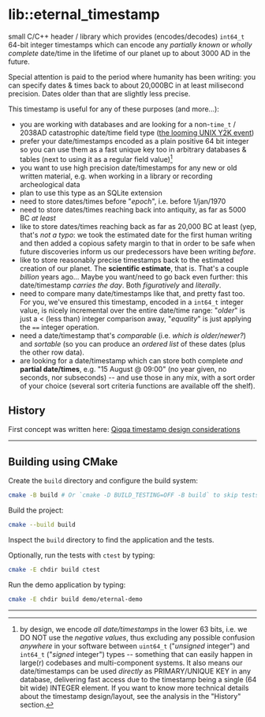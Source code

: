 # lib::eternal_timestamp

small C/C++ header / library which provides (encodes/decodes) `int64_t` 64-bit integer timestamps which can encode any *partially known* or *wholly complete* date/time in the lifetime of our planet up to about 3000 AD in the future.

Special attention is paid to the period where humanity has been writing: you can specify dates & times back to about 20,000BC in at least milisecond precision. Dates older than that are slightly less precise.

This timestamp is useful for any of these purposes (and more...):

- you are working with databases and are looking for a non-`time_t` / 2038AD catastrophic date/time field type ([the looming UNIX Y2K event](https://en.wikipedia.org/wiki/Year_2038_problem))
- prefer your date/timestamps encoded as a plain positive 64 bit integer so you can use them as a fast unique key too in arbitrary databases & tables (next to using it as a regular field value)[^1]
- you want to use high precision date/timestamps for any new or old written material, e.g. when working in a library or recording archeological data
- plan to use this type as an SQLite extension
- need to store dates/times before "*epoch*", i.e. before 1/jan/1970
- need to store dates/times reaching back into antiquity, as far as 5000 BC *at least*
- like to store dates/times reaching back as far as 20,000 BC at least (yep, that's *not a typo*: we took the estimated date for the first human writing and then added a copious safety margin to that in order to be safe when future discoveries inform us our predecessors have been writing *before*.
- like to store reasonably precise timestamps back to the estimated creation of our planet. The **scientific estimate**, that is. That's a couple *billion* years ago... Maybe you want/need to go back even further: this date/timestamp *carries the day*. Both *figuratively* and *literally*.
- need to compare many date/timestamps like that, and pretty fast too. For you, we've ensured this timestamp, encoded in a `int64_t` integer value, is nicely incremental over the entire date/time range: "*older*" is just a \< (less than) integer comparison away, "*equality*" is just applying the `==` integer operation.
- need a date/timestamp that's *comparable* (i.e. *which is older/newer?*) and *sortable* (so you can produce an *ordered list* of these dates (plus the other row data).
- are looking for a date/timestamp which can store both complete *and* **partial date/times**, e.g. "15 August @ 09:00" (no year given, no seconds, nor subseconds) -- and use those in any mix, with a sort order of your choice (several sort criteria functions are available off the shelf).


## History

First concept was written here: [Qiqqa timestamp design considerations](https://github.com/jimmejardine/qiqqa-open-source/blob/master/docs-src/Notes/Progress%20in%20Development/Considering%20the%20Way%20Forward/Database%20Design/Storing%20a%20wide%20range%20of%20date%2Btime-stamps%20of%20arbitrary%20precision%20in%20a%2064-bit%20number.md)

---

[^1]: by design, we encode *all date/timestamps* in the lower 63 bits, i.e. we DO NOT use the *negative values*, thus excluding any possible confusion *anywhere* in your software between `uint64_t` ("*unsigned* integer") and `int64_t` ("*signed* integer") types -- something that can easily happen in large(r) codebases and multi-component systems. It also means our date/timestamps can be used *directly* as PRIMARY/UNIQUE KEY in any database, delivering fast access due to the timestamp being a single (64 bit wide) INTEGER element. If you want to know more technical details about the timestamp design/layout, see the analysis in the "History" section.





## Building using CMake

Create the `build` directory and configure the build system:

```bash
cmake -B build # Or `cmake -D BUILD_TESTING=OFF -B build` to skip tests. 
```

Build the project:

```bash
cmake --build build
```

Inspect the `build` directory to find the application and the tests.

Optionally, run the tests with `ctest` by typing:

```bash
cmake -E chdir build ctest
```

Run the demo application by typing:

```bash
cmake -E chdir build demo/eternal-demo
```

-----

